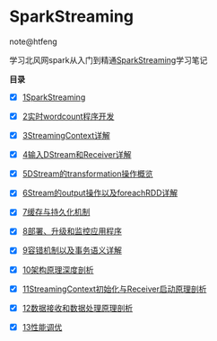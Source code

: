 # SparkStreaming
note@htfeng

学习北风网spark从入门到精通[SparkStreaming](README.md)学习笔记

**目录**


- [X] [1SparkStreaming](1SparkStreaming.md)
- [X] [2实时wordcount程序开发](2实时wordcount程序开发.md)
- [X] [3StreamingContext详解](3StreamingContext详解.md)
- [X] [4输入DStream和Receiver详解](4输入DStream和Receiver详解.md)
- [X] [5DStream的transformation操作概览](5DStream的transformation操作概览.md)
- [X] [6Stream的output操作以及foreachRDD详解](6Stream的output操作以及foreachRDD详解.md)
- [X] [7缓存与持久化机制](7缓存与持久化机制.md)
- [X] [8部署、升级和监控应用程序](8部署、升级和监控应用程序.md)
- [X] [9容错机制以及事务语义详解](9容错机制以及事务语义详解.md)
- [X] [10架构原理深度剖析](10架构原理深度剖析.md)
- [X] [11StreamingContext初始化与Receiver启动原理剖析](11StreamingContext初始化与Receiver启动原理剖析.md)
- [X] [12数据接收和数据处理原理剖析](12数据接收和数据处理原理剖析.md)
- [X] [13性能调优](13性能调优.md)

